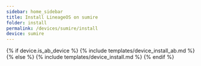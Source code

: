 ```yaml
---
sidebar: home_sidebar
title: Install LineageOS on sumire
folder: install
permalink: /devices/sumire/install
device: sumire
---
```

{% if device.is_ab_device %}
{% include templates/device_install_ab.md %}
{% else %}
{% include templates/device_install.md %}
{% endif %}

